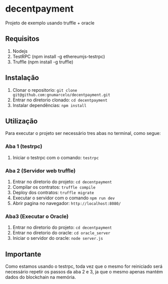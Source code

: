 # decentpayment
Projeto de exemplo usando truffle + oracle

## Requisitos
1. Nodejs
2. TestRPC (npm install -g ethereumjs-testrpc)
3. Truffle (npm install -g truffle)

## Instalação
1. Clonar o repositorio: `git clone git@github.com:gnumarcelo/decentpayment.git`
2. Entrar no diretorio clonado: `cd decentpayment`
3. Instalar dependências: `npm install`

## Utilização
Para executar o projeto ser necessário tres abas no terminal, como segue:
### Aba 1 (testrpc)
1. Iniciar o testrpc com o comando: `testrpc`

### Aba 2 (Servidor web truffle)
1. Entrar no diretorio do projeto: `cd decentpayment`
2. Compilar os contratos: `truffle compile`
3. Deploy dos contratos: `truffle migrate`
4. Executar o servidor com o comando `npm run dev`
5. Abrir pagina no navegador: `http://localhost:8080/`

### Aba3 (Executar o Oracle)
1. Entrar no diretorio do projeto: `cd decentpayment`
2. Entrar no diretorio do oracle: `cd oracle_server`
3. Iniciar o servidor do oracle: `node server.js`

## Importante
Como estamos usando o testrpc, toda vez que o mesmo for reiniciado será necessário repetir os passos da aba 2 e 3, ja que o mesmo apenas mantém dados do blockchain na memória.
